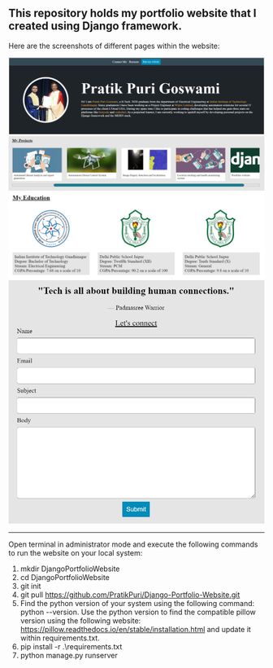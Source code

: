 This repository holds my portfolio website that I created using Django framework.
---
Here are the screenshots of different pages within the website:

![Introduction](https://github.com/PratikPuri/Django-Portfolio-Website/blob/master/static/images/Screenshot1.jpg)
![Projects](https://github.com/PratikPuri/Django-Portfolio-Website/blob/master/static/images/Screenshot2.jpg)
![Education](https://github.com/PratikPuri/Django-Portfolio-Website/blob/master/static/images/Screenshot3.jpg)
![Contact Me](https://github.com/PratikPuri/Django-Portfolio-Website/blob/master/static/images/Screenshot4.jpg)

---
Open terminal in administrator mode and execute the following commands to run the website on your local system:

1. mkdir DjangoPortfolioWebsite
2. cd DjangoPortfolioWebsite
3. git init
4. git pull https://github.com/PratikPuri/Django-Portfolio-Website.git
5. Find the python version of your system using the following command: python --version. Use the python version to find the compatible pillow version using the following website: https://pillow.readthedocs.io/en/stable/installation.html and update it within requirements.txt.
6. pip install -r .\requirements.txt
7. python manage.py runserver
